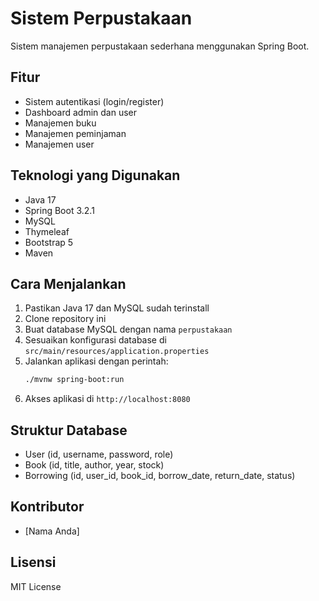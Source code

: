 # Sistem Perpustakaan

Sistem manajemen perpustakaan sederhana menggunakan Spring Boot.

## Fitur

- Sistem autentikasi (login/register)
- Dashboard admin dan user
- Manajemen buku
- Manajemen peminjaman
- Manajemen user

## Teknologi yang Digunakan

- Java 17
- Spring Boot 3.2.1
- MySQL
- Thymeleaf
- Bootstrap 5
- Maven

## Cara Menjalankan

1. Pastikan Java 17 dan MySQL sudah terinstall
2. Clone repository ini
3. Buat database MySQL dengan nama `perpustakaan`
4. Sesuaikan konfigurasi database di `src/main/resources/application.properties`
5. Jalankan aplikasi dengan perintah:
   ```bash
   ./mvnw spring-boot:run
   ```
6. Akses aplikasi di `http://localhost:8080`

## Struktur Database

- User (id, username, password, role)
- Book (id, title, author, year, stock)
- Borrowing (id, user_id, book_id, borrow_date, return_date, status)

## Kontributor

- [Nama Anda]

## Lisensi

MIT License 